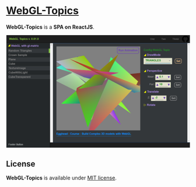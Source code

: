 # [WebGL-Topics](https://zhnzhn.github.io/webgl-topics/)
**WebGL-Topics** is a **SPA on ReactJS**.

![alt text](screencast/webgl-topics.png?raw=true "WebGL Topics")

## License
**WebGL-Topics** is available under [MIT license](https://opensource.org/licenses/MIT).